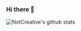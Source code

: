 ### Hi there 👋

<!--
**NotCreative21/NotCreative21** is a ✨ _special_ ✨ repository because its `README.md` (this file) appears on your GitHub profile.

- 🔭 I’m currently working on ...
- 🌱 I’m currently learning ...
- 👯 I’m looking to collaborate on ...
- 🤔 I’m looking for help with ...
- 💬 Ask me about ...
- 📫 How to reach me: ...
- 😄 Pronouns: ...
- ⚡ Fun fact: ...
-->
![NotCreative's github stats](https://github-readme-stats.vercel.app/api?username=NotCreative21&count_private=true&theme=prussian)
